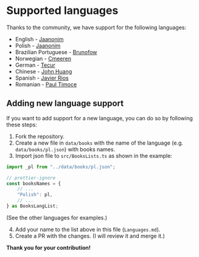 # Supported languages

Thanks to the community, we have support for the following languages:

-   English - [Jaanonim](https://github.com/jaanonim)
-   Polish - [Jaanonim](https://github.com/jaanonim)
-   Brazilian Portuguese - [Brunofow](https://github.com/brunofow)
-   Norwegian - [Cmeeren](https://github.com/cmeeren)
-   German - [Tecur](https://github.com/Tecur)
-   Chinese - [John Huang](https://github.com/junwhuan)
-   Spanish - [Javier Rios](https://github.com/JavierRiosN)
-   Romanian - [Paul Timoce](https://github.com/paultimoce)

## Adding new language support

If you want to add support for a new language, you can do so by following these steps:

1. Fork the repository.
2. Create a new file in `data/books` with the name of the language (e.g. `data/books/pl.json`) with books names.
3. Import json file to `src/BooksLists.ts` as shown in the example:

```ts
import _pl from "../data/books/pl.json";
```

```ts
// prettier-ignore
const booksNames = {
	// ...
	"Polish": pl,
	// ...
} as BooksLangList;
```

(See the other languages for examples.)

4. Add your name to the list above in this file (`Languages.md`).
5. Create a PR with the changes. (I will review it and merge it.)

**Thank you for your contribution!**
